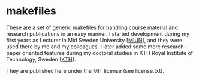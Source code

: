 makefiles
=========

These are a set of generic makefiles for handling course material and research 
publications in an easy manner.
I started development during my first years as Lecturer in Mid Sweden 
University [[MIUN](http://apachepersonal.miun.se/~danbos/)], and they were used 
there by me and my colleagues.
I later added some more research-paper oriented features during my doctoral 
studies in KTH Royal Institute of Technology, Sweden 
[[KTH](http://www.csc.kth.se/~dbosk/)].

They are published here under the MIT license (see license.txt).
